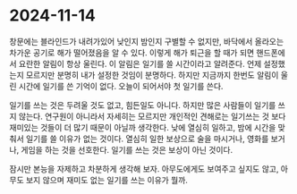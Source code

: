# 2024-11-14

창문에는 블라인드가 내려가있어 낮인지 밤인지 구별할 수 없지만, 바닥에서 올라오는 차가운 공기로 해가 떨어졌음을 알 수 있다. 이렇게 해가 퇴근을 할 때가 되면 핸드폰에서 요란한 알림이 항상 울린다. 이 알림은 일기를 쓸 시간이라고 알려준다. 언제 설정했는지 모르지만 분명히 내가 설정한 것임이 분명하다. 하지만 지금까지 한번도 알림이 울린 시간에 일기를 쓴 기억이 없다. 오늘이 되어서야 첫 일기를 쓴다.

일기를 쓰는 것은 두려울 것도 없고, 힘든일도 아니다. 하지만 많은 사람들이 일기를 쓰지 않는다. 연구원이 아니라서 자세히는 모르지만 개인적인 견해로는 일기쓰는 것 보다 재미있는 것들이 더 많기 때문이 아닐까 생각한다. 낮에 열심히 일하고, 밤에 시간을 맞춰서 일기를 쓸 이유가 없는 것이다. 열심히 일한 보상으로 술을 마시거나, 영화를 보거나, 게임을 하는 것을 선호한다. 일기를 쓰는 것은 보상이 아닌 것이다. 

잠시만 본능을 자제하고 차분하게 생각해 보자. 아무도에게도 보여주고 싶지도 않고, 아무도 보지 않으며 재미도 없는 일기를 쓰는 이유가 뭘까.  
